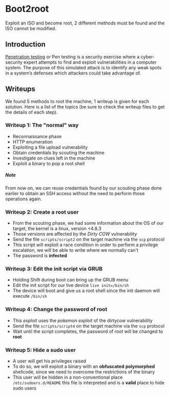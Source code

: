 # Boot2root

Exploit an ISO and become root, 2 different methods must be found and the ISO cannot be modified.
## Introduction
[Penetration testing](https://en.wikipedia.org/wiki/Penetration_test) or Pen testing is a security exercise where a cyber-security expert attempts to find and exploit vulnerabilities in a computer system. The purpose of this simulated attack is to identify any weak spots in a system’s defenses which attackers could take advantage of.
## Writeups
We found 5 methods to root the machine, 1 writeup is given for each solution. Here is a list of the topics (be sure to check the writeup files to get the details of each step).
### Writeup 1: The "normal" way
- Reconnaissance phase
- HTTP enumeration
- Exploiting a file upload vulnerability
- Obtain credentials by scouting the machine
- Investigate on clues left in the machine
- Exploit a binary to pop a root shell
##### Note
From now on, we can reuse credentials found by our scouting phase done earlier to obtain an SSH access without the need to perform those operations again.
### Writeup 2: Create a root user
- From the scouting phase, we had some information about the OS of our target, the kernel is a linux, version <4.8.3
- Those versions are affected by the *Dirty COW* vulnerability 
- Send the file `scripts/script2` on the target machine via the `scp` protocol
- This script will exploit a race condition in order to perform a privilege escalation, we will be able to write where we normally can't
- The password is **infected**
### Writeup 3: Edit the init script via GRUB
- Holding Shift during boot can bring up the GRUB menu
- Edit the init script for our live device `live init=/bin/sh`
- The device will boot and give us a root shell since the init daemon will execute `/bin/sh`
### Writeup 4: Change the password of root
- This _exploit_ uses the _pokemon exploit_ of the dirtycow vulnerability
- Send the file `scripts/script4` on the target machine via the `scp` protocol
- Wait until the script completes, the password of _root_ will be changed to **root**
### Writeup 5: Hide a sudo user
- A user will get his privileges raised
- To do so, we will exploit a binary with an **obfuscated** **polymorphed** shellcode, since we need to overcome the restrictions of the binary
- This user will be hidden in a non-conventional place `/etc/sudoers.d/README` this file is interpreted and is a **valid** place to hide sudo users
